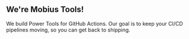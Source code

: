 ## We're Mobius Tools! 

We build Power Tools for GitHub Actions. Our goal is to keep your CI/CD pipelines moving, so you can get back to shipping.
